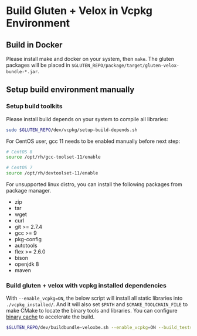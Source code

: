 # Build Gluten + Velox in Vcpkg Environment

## Build in Docker

Please install make and docker on your system, then `make`.
The gluten packages will be placed in `$GLUTEN_REPO/package/target/gluten-velox-bundle-*.jar`.

## Setup build environment manually

### Setup build toolkits

Please install build depends on your system to compile all libraries:

``` sh
sudo $GLUTEN_REPO/dev/vcpkg/setup-build-depends.sh
```

For CentOS user, gcc 11 needs to be enabled manually before next step:

``` sh
# CentOS 8
source /opt/rh/gcc-toolset-11/enable

# CentOS 7
source /opt/rh/devtoolset-11/enable
```

For unsupported linux distro, you can install the following packages from package manager.

* zip
* tar
* wget
* curl
* git >= 2.7.4
* gcc >= 9
* pkg-config
* autotools
* flex >= 2.6.0
* bison
* openjdk 8
* maven

### Build gluten + velox with vcpkg installed dependencies

With `--enable_vcpkg=ON`, the below script will install all static libraries into `./vcpkg_installed/`. And it will
also set `$PATH` and `$CMAKE_TOOLCHAIN_FILE` to make CMake to locate the binary tools and libraries.
You can configure [binary cache](https://learn.microsoft.com/en-us/vcpkg/users/binarycaching) to accelerate the build.

``` sh
$GLUTEN_REPO/dev/buildbundle-veloxbe.sh --enable_vcpkg=ON --build_tests=ON --build_benchmarks=ON --enable_s3=ON  --enable_hdfs=ON
```